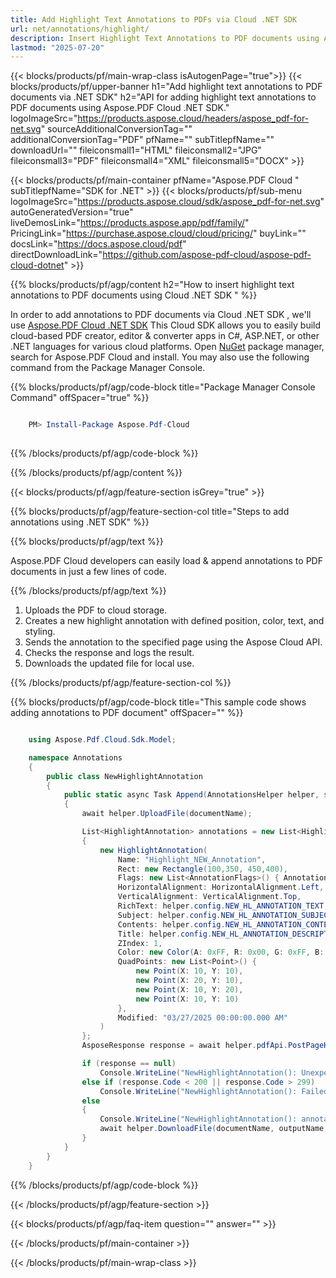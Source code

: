 ```yaml
---
title: Add Highlight Text Annotations to PDFs via Cloud .NET SDK
url: net/annotations/highlight/
description: Insert Highlight Text Annotations to PDF documents using Aspose.PDF Cloud .NET SDK.
lastmod: "2025-07-20"
---
```


{{< blocks/products/pf/main-wrap-class isAutogenPage="true">}}
{{< blocks/products/pf/upper-banner h1="Add highlight text annotations to PDF documents via .NET SDK" h2="API for adding highlight text annotations to PDF documents using Aspose.PDF Cloud .NET SDK." logoImageSrc="https://products.aspose.cloud/headers/aspose_pdf-for-net.svg" sourceAdditionalConversionTag="" additionalConversionTag="PDF" pfName="" subTitlepfName="" downloadUrl="" fileiconsmall1="HTML" fileiconsmall2="JPG" fileiconsmall3="PDF" fileiconsmall4="XML" fileiconsmall5="DOCX" >}}

{{< blocks/products/pf/main-container pfName="Aspose.PDF Cloud " subTitlepfName="SDK for .NET" >}}
{{< blocks/products/pf/sub-menu logoImageSrc="https://products.aspose.cloud/sdk/aspose_pdf-for-net.svg"
autoGeneratedVersion="true"
liveDemosLink="https://products.aspose.app/pdf/family/" PricingLink="https://purchase.aspose.cloud/cloud/pricing/" buyLink="" docsLink="https://docs.aspose.cloud/pdf"  directDownloadLink="https://github.com/aspose-pdf-cloud/aspose-pdf-cloud-dotnet" >}}

{{% blocks/products/pf/agp/content h2="How to insert highlight text annotations to PDF documents using Cloud .NET SDK " %}}

 In order to add annotations to PDF documents via Cloud .NET SDK , we'll use
 [Aspose.PDF Cloud .NET SDK](https://products.aspose.cloud/pdf/net/)
 This Cloud SDK allows you to easily build cloud-based PDF creator, editor & converter apps in C#, ASP.NET, or other .NET languages for various cloud platforms. Open
 [NuGet](https://www.nuget.org/packages/Aspose.Pdf-Cloud)
 package manager, search for
 Aspose.PDF Cloud
 and install. You may also use the following command from the Package Manager Console.

{{% blocks/products/pf/agp/code-block title="Package Manager Console Command" offSpacer="true" %}}

```powershell

    PM> Install-Package Aspose.Pdf-Cloud
     
```

{{% /blocks/products/pf/agp/code-block %}}

{{% /blocks/products/pf/agp/content %}}

{{< blocks/products/pf/agp/feature-section isGrey="true" >}}

{{% blocks/products/pf/agp/feature-section-col title="Steps to add annotations using .NET SDK" %}}

{{% blocks/products/pf/agp/text %}}

 Aspose.PDF Cloud developers can easily load & append annotations to PDF documents in just a few lines of code.

{{% /blocks/products/pf/agp/text %}}

1. Uploads the PDF to cloud storage.
1. Creates a new highlight annotation with defined position, color, text, and styling.
1. Sends the annotation to the specified page using the Aspose Cloud API.
1. Checks the response and logs the result.
1. Downloads the updated file for local use.

{{% /blocks/products/pf/agp/feature-section-col %}}

{{% blocks/products/pf/agp/code-block title="This sample code shows adding annotations to PDF document" offSpacer="" %}}

```cs

    using Aspose.Pdf.Cloud.Sdk.Model;

    namespace Annotations
    {
        public class NewHighlightAnnotation
        {
            public static async Task Append(AnnotationsHelper helper, string documentName, int pageNumber, string outputName, string remoteFolder)
            {
                await helper.UploadFile(documentName);

                List<HighlightAnnotation> annotations = new List<HighlightAnnotation>
                {
                    new HighlightAnnotation(
                        Name: "Highlight_NEW_Annotation",
                        Rect: new Rectangle(100,350, 450,400),
                        Flags: new List<AnnotationFlags>() { AnnotationFlags.Default },
                        HorizontalAlignment: HorizontalAlignment.Left,
                        VerticalAlignment: VerticalAlignment.Top,
                        RichText: helper.config.NEW_HL_ANNOTATION_TEXT,
                        Subject: helper.config.NEW_HL_ANNOTATION_SUBJECT,
                        Contents: helper.config.NEW_HL_ANNOTATION_CONTENTS,
                        Title: helper.config.NEW_HL_ANNOTATION_DESCRIPTION,
                        ZIndex: 1,
                        Color: new Color(A: 0xFF, R: 0x00, G: 0xFF, B: 0x00),
                        QuadPoints: new List<Point>() {
                            new Point(X: 10, Y: 10),
                            new Point(X: 20, Y: 10),
                            new Point(X: 10, Y: 20),
                            new Point(X: 10, Y: 10)
                        },
                        Modified: "03/27/2025 00:00:00.000 AM"
                    )
                };
                AsposeResponse response = await helper.pdfApi.PostPageHighlightAnnotationsAsync(documentName, pageNumber, annotations, folder: remoteFolder);

                if (response == null)
                    Console.WriteLine("NewHighlightAnnotation(): Unexpected error!");
                else if (response.Code < 200 || response.Code > 299)
                    Console.WriteLine("NewHighlightAnnotation(): Failed to append highlight annotation to the document.");
                else
                {
                    Console.WriteLine("NewHighlightAnnotation(): annotations '{0}' added to the document '{1}.", helper.config.NEW_HL_ANNOTATION_TEXT, documentName);
                    await helper.DownloadFile(documentName, outputName, "add_highlight_annotation_");
                }
            }
        }
    }
```

{{% /blocks/products/pf/agp/code-block %}}

{{< /blocks/products/pf/agp/feature-section >}}

{{< blocks/products/pf/agp/faq-item question="" answer="" >}}

{{< /blocks/products/pf/main-container >}}

{{< /blocks/products/pf/main-wrap-class >}}


